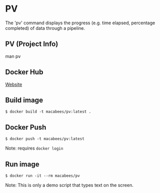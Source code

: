 # PV
The 'pv' command displays the progress (e.g. time elapsed, percentage completed) of data through a pipeline.

## PV (Project Info)
man pv

## Docker Hub
[Website](https://hub.docker.com/r/macabees/pv/)

## Build image
`$ docker build -t macabees/pv:latest .`

## Docker Push
`$ docker push -t macabees/pv:latest`

Note: requires `docker login`

## Run image
`$ docker run -it --rm macabees/pv`

Note: This is only a demo script that types text on the screen.
